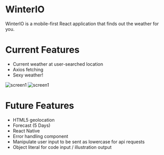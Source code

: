 # WinterIO

WinterIO is a mobile-first React application that finds out the weather for you.

# Current Features

- Current weather at user-searched location
- Axios fetching
- Sexy weather!

![screen1](https://duaw26jehqd4r.cloudfront.net/items/1s3H2O450J3n0O3i0L2c/Screen%20Recording%202018-12-05%20at%2001.22%20PM.gif)
![screen1](https://duaw26jehqd4r.cloudfront.net/items/3z3M3m2j3E2t22041y1A/%5B78adedb41c38297e6b8eed265ef534b5%5D_geolocation.gif)


# Future Features

- HTML5 geolocation
- Forecast (5 Days)
- React Native
- Error handling component
- Manipulate user input to be sent as lowercase for api requests
- Object literal for code input / illustration output
